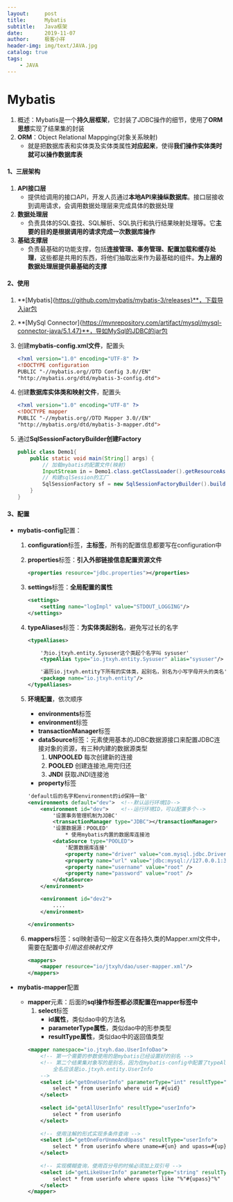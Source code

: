 ```yaml
---
layout:     post                    
title:      Mybatis
subtitle:   Java框架               
date:       2019-11-07               
author:     极客小祥                      
header-img: img/text/JAVA.jpg   
catalog: true                        
tags: 
    - JAVA
---
```


# Mybatis
1. 概述：Mybatis是一个**持久层框架**，它封装了JDBC操作的细节，使用了**ORM思想**实现了结果集的封装
2. **ORM**：Object Relational Mappging\(对象关系映射\)
    * 就是把数据库表和实体类及实体类属性**对应起来**，使得**我们操作实体类时就可以操作数据库表**

#### 1、三层架构
1. **API接口层**
    * 提供给调用的接口API，开发人员通过**本地API来操纵数据库**。接口层接收到调用请求，会调用数据处理层来完成具体的数据处理
2. **数据处理层**
    * 负责具体的SQL查找、SQL解析、SQL执行和执行结果映射处理等。它**主要的目的是根据调用的请求完成一次数据库操作**
3. **基础支撑层**
    * 负责最基础的功能支撑，包括**连接管理、事务管理、配置加载和缓存处理**，这些都是共用的东西，将他们抽取出来作为最基础的组件。**为上层的数据处理层提供最基础的支撑**

#### 2、使用
1. **[Mybatis]{https://github.com/mybatis/mybatis-3/releases}**，下载导入jar包
2. **[MySql Connector]{https://mvnrepository.com/artifact/mysql/mysql-connector-java/5.1.47}**，导如MySql的JDBC的jar包
3. 创建**mybatis-config.xml文件**，配置头

    ```xml
    <?xml version="1.0" encoding="UTF-8" ?>
    <!DOCTYPE configuration
    PUBLIC "-//mybatis.org//DTD Config 3.0//EN"
    "http://mybatis.org/dtd/mybatis-3-config.dtd">
    ```

4. 创建**数据库实体类和映射文件**，配置头

    ```xml
    <?xml version="1.0" encoding="UTF-8" ?>
    <!DOCTYPE mapper
    PUBLIC "-//mybatis.org//DTD Mapper 3.0//EN"
    "http://mybatis.org/dtd/mybatis-3-mapper.dtd">
    ```

5. 通过**SqlSessionFactoryBuilder创建Factory**

    ```java
    public class Demo1{
        public static void main(String[] args) {
            // 加载mybatis的配置文件(映射)
            InputStream in = Demo1.class.getClassLoader().getResourceAsStream("mybatis-config.xml");
            // 构建sqlSession的工厂
            SqlSessionFactory sf = new SqlSessionFactoryBuilder().build(in);
        }
    }
    ```

#### 3、配置
* **mybatis-config**配置：
    1. **configuration**标签，**主标签**，所有的配置信息都要写在configuration中
    2. **properties**标签：**引入外部链接信息配置资源文件** 

        ```xml
        <properties resource="jdbc.properties"></properties>
        ```

    3. **settings**标签：**全局配置的属性**

        ```xml
        <settings>
		    <setting name="logImpl" value="STDOUT_LOGGING"/>
	    </settings>
        ```

    4. **typeAliases**标签：**为实体类起别名**，避免写过长的名字

        ```xml
        <typeAliases>

            '为io.jtxyh.entity.Sysuser这个类起个名字叫 sysuser'
            <typeAlias type="io.jtxyh.entity.Sysuser" alias="sysuser"/>

            '遍历io.jtxyh.entity下所有的实体类，起别名，别名为小写字母开头的类名'
            <package name="io.jtxyh.entity"/>
	    </typeAliases>
        ```

    5. **环境配置**，依次顺序
        * **environments**标签
        * **environment**标签
        * **transactionManager**标签
        * **dataSource**标签：元素使用基本的JDBC数据源接口来配置JDBC连接对象的资源，有三种内建的数据源类型
            1. **UNPOOLED** 每次创建新的连接
            2. **POOLED** 创建连接池,用完归还
            3. **JNDI** 获取JNDI连接池
        * **property**标签

        ```xml
        'default后的名字和environment的id保持一致'
        <environments default="dev">  <!--默认运行环境ID-->
        	<environment id="dev">    <!--运行环境ID，可以配置多个-->  
                '设置事务管理机制为JDBC'
                <transactionManager type="JDBC"></transactionManager>
                '设置数据源：POOLED'
                    * 使用mybatis内置的数据库连接池
                <dataSource type="POOLED">
                    '配置数据库连接'
                    <property name="driver" value="com.mysql.jdbc.Driver" />
                    <property name="url" value="jdbc:mysql://127.0.0.1:3306/mybatis" />
                    <property name="username" value="root" />
                    <property name="password" value="root" />
                </dataSource>
		    </environment>

            <environment id="dev2"> 
                ....
            </environment>

        </environments>
        ```

    6. **mappers**标签：sql映射语句一般定义在各持久类的Mapper.xml文件中，需要在配置中*引用这些映射文件*

        ```xml
        <mappers>
            <mapper resource="io/jtxyh/dao/user-mapper.xml"/>
        </mappers>
        ```

* **mybatis-mapper**配置
    * **mapper**元素：后面的**sql操作标签都必须配置在mapper标签中**
        1. **select**标签
            * **id属性**，类似dao中的方法名
            * **parameterType属性**，类似dao中的形参类型
            * **resultType属性**，类似dao中的返回值类型
        ```xml
        <mapper namespace="io.jtxyh.dao.UserInfoDao">
            <!-- 第一个需要的参数使用的是mybatis已经设置好的别名 -->
            <!-- 第二个结果集对象写的是别名，因为在mybatis-config中配置了typeAliases标签，里面配置了别名
                全名应该是io.jtxyh.entity.UserInfo
            -->
            <select id="getOneUserInfo" parameterType="int" resultType="userInfo">  
                select * from userinfo where uid = #{uid}
            </select>
            
            <select id="getAllUserInfo" resultType="userInfo">
                select * from userinfo
            </select>
            
            <!-- 使用注解的形式实现多条件查询 -->
            <select id="getOneForUnmeAndUpass" resultType="userInfo">
                select * from userinfo where uname=#{un} and upass=#{up}
            </select>
            
            <!-- 实现模糊查询，使用百分号的时候必须加上双引号 -->
            <select id="getLikeUserInfo" parameterType="string" resultType="userInfo">
                select * from userinfo where upass like "%"#{upass}"%"
            </select>
        </mapper>
        ```

